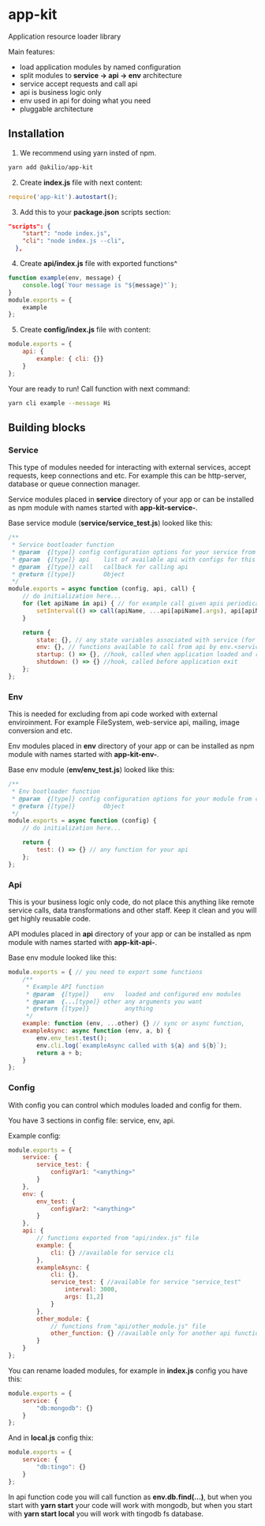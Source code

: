 # app-kit
Application resource loader library

Main features:
- load application modules by named configuration
- split modules to **service -> api -> env** architecture
- service accept requests and call api
- api is business logic only
- env used in api for doing what you need
- pluggable architecture

## Installation
1. We recommend using yarn insted of npm.
```bash
yarn add @akilio/app-kit
```
2. Create **index.js** file with next content:
```js
require('app-kit').autostart();
```
3. Add this to your **package.json** scripts section:
```json
"scripts": {
    "start": "node index.js",
    "cli": "node index.js --cli",
  },
```
4. Create **api/index.js** file with exported functions^
```js
function example(env, message) {
	console.log(`Your message is "${message}"`);
}
module.exports = {
	example
};
```

5. Create **config/index.js** file with content:
```js
module.exports = {
	api: {
		example: { cli: {}}
	}
};
```
Your are ready to run! Call function with next command:
```bash
yarn cli example --message Hi
```

## Building blocks
### Service
This type of modules needed for interacting with external services, accept requests, keep connections and etc. For example this can be http-server, database or queue connection manager.

Service modules placed in **service** directory of your app or can be installed as npm module with names started with **app-kit-service-**.

Base service module (**service/service_test.js**) looked like this:
```js
/**
 * Service bootloader function
 * @param  {[type]} config configuration options for your service from configs
 * @param  {[type]} api    list of available api with configs for this service
 * @param  {[type]} call   callback for calling api
 * @return {[type]}        Object
 */
module.exports = async function (config, api, call) {
	// do initialization here...
	for (let apiName in api) { // for example call given apis periodicaly
		setInterval(() => call(apiName, ...api[apiName].args), api[apiName].interval);
	}

	return {
		state: {}, // any state variables associated with service (for monitoring only)
		env: {}, // functions available to call from api by env.<service name>.<function name>
		startup: () => {}, //hook, called when application loaded and ready to start
		shutdown: () => {} //hook, called before application exit
	};
};
```

### Env
This is needed for excluding from api code worked with external enviroinment. For example FileSystem, web-service api, mailing, image conversion and etc.

Env modules placed in **env** directory of your app or can be installed as npm module with names started with **app-kit-env-**.

Base env module (**env/env_test.js**) looked like this:
```js
/**
 * Env bootloader function
 * @param  {[type]} config configuration options for your module from configs
 * @return {[type]}        Object
 */
module.exports = async function (config) {
	// do initialization here...

	return {
		test: () => {} // any function for your api
	};
};
```

### Api
This is your business logic only code, do not place this anything like remote service calls, data transformations and other staff. Keep it clean and you will get highly reusable code.

API modules placed in **api** directory of your app or can be installed as npm module with names started with **app-kit-api-**.

Base env module looked like this:
```js
module.exports = { // you need to export some functions
	/**
	 * Example API function
	 * @param  {[type]}    env   loaded and configured env modules
	 * @param  {...[type]} other any arguments you want
	 * @return {[type]}          anything
	 */
	example: function (env, ...other) {} // sync or async function,
	exampleAsync: async function (env, a, b) {
		env.env_test.test();
		env.cli.log(`exampleAsync called with ${a} and ${b}`);
		return a + b;
	}
};
```

### Config
With config you can control which modules loaded and config for them.

You have 3 sections in config file: service, env, api.

Example config:
```js
module.exports = {
	service: {
		service_test: {
			configVar1: "<anything>"
		}
	},
	env: {
		env_test: {
			configVar2: "<anything>"
		}
	},
	api: {
		// functions exported from "api/index.js" file
		example: {
			cli: {} //available for service cli
		},
		exampleAsync: {
			cli: {},
			service_test: { //available for service "service_test"
				interval: 3000,
				args: [1,2]
			}
		},
		other_module: {
			// functions from "api/other_module.js" file
			other_function: {} //available only for another api functions
		}
	}
};
```

You can rename loaded modules, for example in **index.js** config you have this:
```js
module.exports = {
	service: {
		"db:mongodb": {}
	}
};
```
And in **local.js** config thix:
```js
module.exports = {
	service: {
		"db:tingo": {}
	}
};
```

In api function code you will call function as **env.db.find(...)**, but when you start with **yarn start** your code will work with mongodb, but when you start with **yarn start local** you will work with tingodb fs database.
